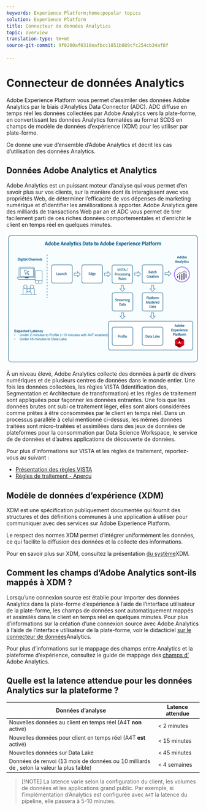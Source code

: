 ```yaml
---
keywords: Experience Platform;home;popular topics
solution: Experience Platform
title: Connecteur de données Analytics
topic: overview
translation-type: tm+mt
source-git-commit: 9f0200af0310eafbcc1851b089cfc254cb34af8f

---
```



# Connecteur de données Analytics

Adobe Experience Platform vous permet d’assimiler des données Adobe Analytics par le biais d’Analytics Data Connector (ADC). ADC diffuse en temps réel les données collectées par Adobe Analytics vers la plate-forme, en convertissant les données Analytics formatées au format SCDS en champs de modèle de données d’expérience (XDM) pour les utiliser par plate-forme.

Ce donne une vue d’ensemble d’Adobe Analytics et décrit les cas d’utilisation des données Analytics.

## Données Adobe Analytics et Analytics

Adobe Analytics est un puissant moteur d’analyse qui vous permet d’en savoir plus sur vos clients, sur la manière dont ils interagissent avec vos propriétés Web, de déterminer l’efficacité de vos dépenses de marketing numérique et d’identifier les améliorations à apporter. Adobe Analytics gère des milliards de transactions Web par an et ADC vous permet de tirer facilement parti de ces riches données comportementales et d’enrichir le client en temps réel en quelques minutes.

![](./images/analytics-data-experience-platform.png)

À un niveau élevé, Adobe Analytics collecte des données à partir de divers numériques et de plusieurs centres de données dans le monde entier. Une fois les données collectées, les règles VISTA (Identification des, Segmentation et Architecture de transformation) et les règles de traitement sont appliquées pour façonner les données entrantes. Une fois que les données brutes ont subi ce traitement léger, elles sont alors considérées comme prêtes à être consommées par le client en temps réel. Dans un processus parallèle à celui mentionné ci-dessus, les mêmes données traitées sont micro-traitées et assimilées dans des jeux de données de plateformes pour la consommation par Data Science Workspace, le service de  de données et d’autres applications de découverte de données.

Pour plus d’informations sur VISTA et les règles de traitement, reportez-vous au  suivant :
* [Présentation des règles VISTA](https://marketing.adobe.com/resources/help/fr_FR/reference/VISTA.html)
* [Règles de traitement - Aperçu](https://docs.adobe.com/content/help/fr-FR/analytics/admin/admin-tools/processing-rules/processing-rules.html)

## Modèle de données d’expérience (XDM)

XDM est une spécification publiquement documentée qui fournit des structures et des définitions communes à une application à utiliser pour communiquer avec des services sur Adobe Experience Platform.

Le respect des normes XDM permet d’intégrer uniformément les données, ce qui facilite la diffusion des données et la collecte des informations.

Pour en savoir plus sur XDM, consultez la présentation [du système](../../../xdm/home.md)XDM.

## Comment les champs d’Adobe Analytics sont-ils mappés à XDM ?

Lorsqu’une connexion source est établie pour importer des données Analytics dans la plate-forme d’expérience à l’aide de l’interface utilisateur de la plate-forme, les champs de données sont automatiquement mappés et assimilés dans le client en temps réel en quelques minutes. Pour plus d’informations sur la création d’une connexion source avec Adobe Analytics à l’aide de l’interface utilisateur de la plate-forme, voir le didacticiel [sur le connecteur de données](https://www.adobe.io/apis/experienceplatform/home/tutorials/sources-ui-tutorials.html#!api-specification/markdown/narrative/tutorials/sources_tutorial/ui/adobe-applications/adobe-analytics-ui-tutorial.md)Analytics.

Pour plus d’informations sur le mappage des champs entre Analytics et la plateforme d’expérience, consultez le guide de mappage des [champs d’](./analytics-mapping.md) Adobe Analytics.

## Quelle est la latence attendue pour les données Analytics sur la plateforme ?

| Données d’analyse | Latence attendue |
| -------------- | ---------------- |
| Nouvelles données au client en temps réel (A4T **non** activé) | &lt; 2 minutes |
| Nouvelles données pour  client en temps réel (A4T **est** activé) | &lt; 15 minutes |
| Nouvelles données sur Data Lake | &lt; 45 minutes |
| Données de renvoi (13 mois de données ou 10 milliards de , selon la valeur la plus faible) | &lt; 4 semaines |

>[!NOTE] La latence varie selon la configuration du client, les volumes de données et les applications grand public. Par exemple, si l’implémentation d’Analytics est configurée avec `A4T` la latence du pipeline, elle passera à 5-10 minutes.